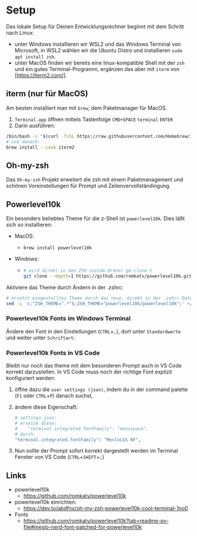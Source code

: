 # Setup

Das lokale Setup für Deinen Entwicklungsrechner beginnt mit dem Schritt nach Linux:

- unter Windows installieren wir WSL2 und das Windows Terminal von Microsoft, in WSL2 wählen wir die Ubuntu Distro und installieren `sudo apt install zsh`.
- unter MacOS finden wir bereits eine linux-kompatible Shell mit der `zsh` und ein gutes Terminal-Programm, ergänzen das aber mit `iterm` von [https://iterm2.com/].

## iterm (nur für MacOS)

Am besten installiert man mit `brew`, dem Paketmanager für MacOS.

1. `Terminal.app` öffnen mittels Tastenfolge `CMD+SPACE` `terminal` `ENTER`
2. Darin ausführen:

````bash
/bin/bash -c "$(curl -fsSL https://raw.githubusercontent.com/Homebrew/install/HEAD/install.sh)"
# und danach:
brew install --cask iterm2
````

## Oh-my-zsh

Das `Oh-my-zsh` Projekt erweitert die zsh mit einem Paketmanagement und schönen Voreinstellungen für Prompt und Zeilenvervollständingung.

## Powerlevel10k

Ein besonders beliebtes Theme für die z-Shell ist `powerlevel10k`. Dies läßt sich so installieren:

- MacOS:

  - `brew install powerlevel10k`

- Windows:

  - ````bash
    # wird direkt in den ZSH custom-Ordner ge-clone-t
    git clone --depth=1 https://github.com/romkatv/powerlevel10k.git ${ZSH_CUSTOM:-$HOME/.oh-my-zsh/custom}/themes/powerlevel10k
    ````

Aktiviere das Theme durch Ändern in der .zshrc:

````bash
# ersetzt eingestelltes Theme durch das neue, direkt in der .zshrc Datei des Benutzers
sed -i 's;^ZSH_THEME=".*"$;ZSH_THEME="powerlevel10k/powerlevel10k";' ~/.zshrc
````

### Powerlevel10k Fonts im Windows Terminal

Ändere den Font in den Einstellungen (`CTRL`+`,`), dort unter `Standardwerte` und weiter unter `Schriftart`:

### Powerlevel10k Fonts in VS Code

Bleibt nur noch das theme mit dem besonderen Prompt auch in VS Code korrekt darzustellen. In VS Code muss noch der richtige Font explizit konfiguriert werden:

1. öffne dazu die `user settings (json)`, indem du in der command palette (`F1` oder `CTRL`+`P`) danach suchst,
1. ändere diese Eigenschaft:

    ````bash
    # settings.json:
    # ersetze diese:
    #    "terminal.integrated.fontFamily": "monospace",
    # durch:
    "terminal.integrated.fontFamily": "MesloLGS NF",
    `````

1. Nun sollte der Prompt sofort korrekt dargestellt werden im Terminal Fenster von VS Code (`CTRL`+`SHIFT`+`;`)


## Links

- powerlevel10k
  - https://github.com/romkatv/powerlevel10k
- powerlevel10k einrichten:
  - <https://dev.to/abdfnx/oh-my-zsh-powerlevel10k-cool-terminal-1no0>
- Fonts
  - https://github.com/romkatv/powerlevel10k?tab=readme-ov-file#meslo-nerd-font-patched-for-powerlevel10k
